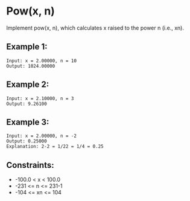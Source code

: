 # Pow(x, n)

Implement pow(x, n), which calculates x raised to the power n (i.e., xn).

## Example 1:

```
Input: x = 2.00000, n = 10
Output: 1024.00000
```

## Example 2:

```
Input: x = 2.10000, n = 3
Output: 9.26100
```

## Example 3:

```
Input: x = 2.00000, n = -2
Output: 0.25000
Explanation: 2-2 = 1/22 = 1/4 = 0.25
```

## Constraints:

- -100.0 < x < 100.0
- -231 <= n <= 231-1
- -104 <= xn <= 104
